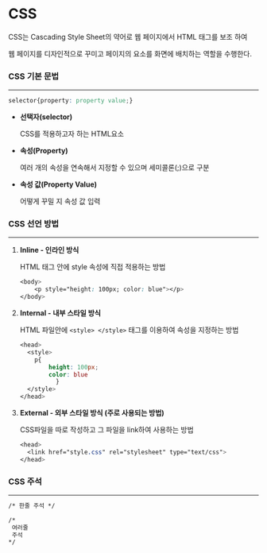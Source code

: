 # CSS

CSS는 Cascading Style Sheet의 약어로 웹 페이지에서 HTML 태그를 보조 하여

웹 페이지를 디자인적으로 꾸미고 페이지의 요소를 화면에 배치하는 역할을 수행한다.

### CSS 기본 문법

---

```css
selector{property: property value;}
```

- **선택자(selector)**
    
    CSS를 적용하고자 하는 HTML요소
    
- **속성(Property)**
    
    여러 개의 속성을 연속해서 지정할 수 있으며 세미콜론(;)으로 구분
    
- **속성 값(Property Value)**
    
    어떻게 꾸밀 지 속성 값 입력
    

### CSS 선언 방법

---

1. **Inline - 인라인 방식**
    
    HTML 태그 안에 style 속성에 직접 적용하는 방법
    
    ```css
    <body>
    	<p style="height: 100px; color: blue"></p>
    </body>
    ```
    
2. **Internal - 내부 스타일 방식**
    
    HTML 파일안에 `<style> </style>` 태그를 이용하여 속성을 지정하는 방법
    
    ```css
    <head> 
      <style> 
        p{
    	    height: 100px;
    	    color: blue
    		  } 
      </style> 
    </head>
    ```
    
3. **External - 외부 스타일 방식 (주로 사용되는 방법)**
    
    CSS파일을 따로 작성하고 그 파일을 link하여 사용하는 방법
    
    ```css
    <head> 
      <link href="style.css" rel="stylesheet" type="text/css"> 
    </head>
    ```
    

### CSS 주석

---

```html
/* 한줄 주석 */

/*
 여러줄
 주석
*/
```